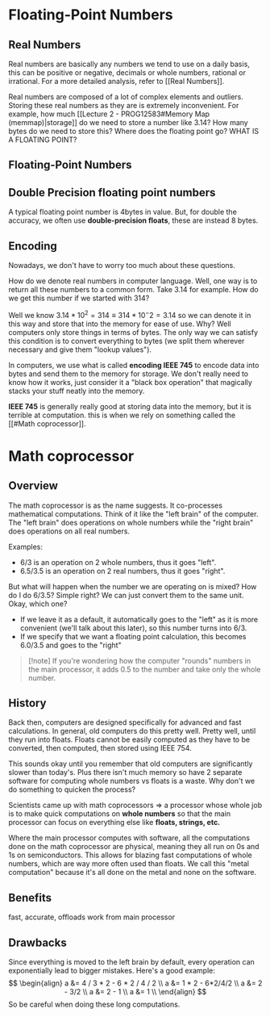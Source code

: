 # Floating-Point Numbers
## Real Numbers
Real numbers are basically any numbers we tend to use on a daily basis, this can be positive or negative, decimals or whole numbers, rational or irrational. For a more detailed analysis, refer to [[Real Numbers]].

Real numbers are composed of a lot of complex elements and outliers. Storing these real numbers as they are is extremely inconvenient. For example, how much [[Lecture 2 - PROG12583#Memory Map (memmap)|storage]] do we need to store a number like $3.14?$ How many bytes do we need to store this? Where does the floating point go? WHAT IS A FLOATING POINT? 

## Floating-Point Numbers
## Double Precision floating point numbers
A typical floating point number is 4bytes in value. But, for double the accuracy, we often use **double-precision floats**, these are instead 8 bytes.
## Encoding
Nowadays, we don't have to worry too much about these questions. 

How do we denote real numbers in computer language. Well, one way is to return all these numbers to a common form. Take $3.14$ for example. How do we get this number if we started with $314$?

Well we know $3.14 * 10^2 = 314\equiv 314 * 10^-2 = 3.14$ so we can denote it in this way and store that into the memory for ease of use. Why? Well computers only store things in terms of bytes. The only way we can satisfy this condition is to convert everything to bytes (we split them wherever necessary and give them "lookup values").

In computers, we use what is called **encoding IEEE 745** to encode data into bytes and send them to the memory for storage. We don't really need to know how it works, just consider it a "black box operation" that magically stacks your stuff neatly into the memory.

**IEEE 745** is generally really good at storing data into the memory, but it is terrible at computation. this is when we rely on something called the [[#Math coprocessor]].
# Math coprocessor
## Overview
The math coprocessor is as the name suggests. It co-processes mathematical computations. Think of it like the "left brain" of the computer. The "left brain" does operations on whole numbers while the "right brain" does operations on all real numbers.

Examples:
- $6/3$ is an operation on 2 whole numbers, thus it goes "left".
- $6.5/3.5$ is an operation on 2 real numbers, thus it goes "right".

But what will happen when the number we are operating on is mixed? How do I do $6/3.5$? Simple right? We can just convert them to the same unit. Okay, which one?
- If we leave it as a default, it automatically goes to the "left" as it is more convenient (we'll talk about this later), so this number turns into $6/3$. 
- If we specify that we want a floating point calculation, this becomes $6.0/3.5$ and goes to the "right"

> [!note] If you're wondering how the computer "rounds" numbers in the main processor, it adds $0.5$ to the number and take only the whole number.
## History
Back then, computers are designed specifically for advanced and fast calculations. In general, old computers do this pretty well. Pretty well, until they run into floats. Floats cannot be easily computed as they have to be converted, then computed, then stored using IEEE 754. 

This sounds okay until you remember that old computers are significantly slower than today's. Plus there isn't much memory so have 2 separate software for computing whole numbers vs floats is a waste. Why don't we do something to quicken the process? 

Scientists came up with math coprocessors => a processor whose whole job is to make quick computations on **whole numbers** so that the main processor can focus on everything else like **floats, strings, etc.**

Where the main processor computes with software, all the computations done on the math coprocessor are physical, meaning they all run on 0s and 1s on semiconductors. This allows for blazing fast computations of whole numbers, which are way more often used than floats. We call this "metal computation" because it's all done on the metal and none on the software.
## Benefits
fast, accurate, offloads work from main processor
## Drawbacks
Since everything is moved to the left brain by default, every operation can exponentially lead to bigger mistakes. Here's a good example:
$$
\begin{align}
a &= 4 / 3 * 2 - 6 * 2 / 4 / 2 \\
a &= 1 * 2 - 6*2/4/2 \\
a &= 2 - 3/2 \\
a &= 2 - 1 \\
a &= 1 \\
\end{align}
$$
So be careful when doing these long computations.
